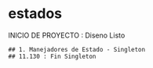 # estados

 INICIO DE PROYECTO : Diseno Listo

    ## 1. Manejadores de Estado - Singleton
    ## 11.130 : Fin Singleton
